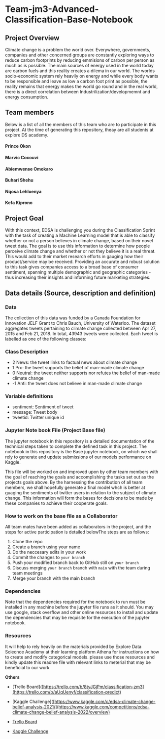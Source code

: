 # Team-jm3-Advanced-Classification-Base-Notebook
## Project Overview
Climate change is a problem the world over. Everywhere, governments, companies and other concerned groups are constantly exploring ways to reduce carbon footprints by reducing emmisions of carbon per person as much as is possible. The main sources of energy used in the world today are carbon fuels and this reality creates a dilema in our world. The worlds socio-economic system rely heavily on energy and while every body wants to be responsible and leave as low a carbon foot print as possible, the reality remains that energy makes the world go round and in the real world, there is a direct correlation between Industrilization/developmemnt and energy consumption. 

## Team members 
Below is a list of all the members of this team who are to participate in this project. At the time of generating this repository, theay are all students at explore DS academy.
#### Prince Okon
#### Marvic Cocouvi
#### Abiemwense Omokaro
#### Buhari Shehu
#### Nqosa Lehloenya
#### Kefa Kiprono

## Project Goal
With this context, EDSA is challenging you during the Classification Sprint with the task of creating a Machine Learning model that is able to classify whether or not a person believes in climate change, based on their novel tweet data. The goal is to use this information to determine how people perceive climate change and whether or not they believe it is a real threat. This would add to their market research efforts in gauging how their product/service may be received. Providing an accurate and robust solution to this task gives companies access to a broad base of consumer sentiment, spanning multiple demographic and geographic categories - thus increasing their insights and informing future marketing strategies.

## Data details (Source, description and definition)
### Data 
The collection of this data was funded by a Canada Foundation for Innovation JELF Grant to Chris Bauch, University of Waterloo. The dataset aggregates tweets pertaining to climate change collected between Apr 27, 2015 and Feb 21, 2018. In total, 43943 tweets were collected. Each tweet is labelled as one of the following classes:

### Class Description
* 2 News: the tweet links to factual news about climate change
* 1 Pro: the tweet supports the belief of man-made climate change
* 0 Neutral: the tweet neither supports nor refutes the belief of man-made climate change
* -1 Anti: the tweet does not believe in man-made climate change

### Variable definitions
* sentiment: Sentiment of tweet
* message: Tweet body
* tweetid: Twitter unique id

### Jupyter Note book File (Project Base file)
The jupyter notebook in this repository is a detailed documentation of the technical steps taken to complete the defined task in this project. The notebook in this repository is the Base jupyter notebook, on which we shall rely to generate and update submissions of our models performance on Kaggle.

This file will be worked on and improved upon by other team members with the goal of reaching the goals and accomplishing the tasks set out as the projects goals above. By the harnessing the contribution of all team members, we shall hopefully generate a final model whch is better at guaging the sentiments of twitter users in relation to the subject of climate change. This information will form the bases for decisions to be made by these companies to achieve their cooperate goals. 

### How to work on the base file as a Collaborator
All team mates have been added as collaborators in the project, and the steps for active participation is detailed belowThe steps are as follows:

1. Clone the repo
2. Create a branch using your name
3. Do the neccesary edits in your work
4. Commit the changes to `your branch`
5. Push your modified branch back to GitHub still on `your branch`
6. Discuss merging `your branch` branch with `main` with the team during team meetings
7. Merge your branch with the main branch

### Dependencies
Note that the dependencies required for the notebook to run must be installed in any machine before the jupyter file runs as it should. You may use google, stack overflow and other online resources to install and update the dependencies that may be requisite for the execution of the jupyter notebook.

### Resources
It will help to rely heavily on the materials provided by Explore Data Sciecnce Academy at their learning platform Athena for instructions on how to create and modify categorical models. please use those resources and kindly update this readme file with relevant links to meterial that may be beneficial to our work

**Others**

- [Trello Board]([https://trello.com/b/8tyJGjPm/classification-zm3](https://trello.com/b/aUqUenyf/classification-predict)
- [Kaggle Challenge]([https://www.kaggle.com/c/edsa-climate-change-belief-analysis-2021/](https://www.kaggle.com/competitions/edsa-climate-change-belief-analysis-2022/overview)

- [Trello Board](https://trello.com/b/8tyJGjPm/classification-zm3)
- [Kaggle Challenge](https://www.kaggle.com/c/edsa-climate-change-belief-analysis-2021/)

